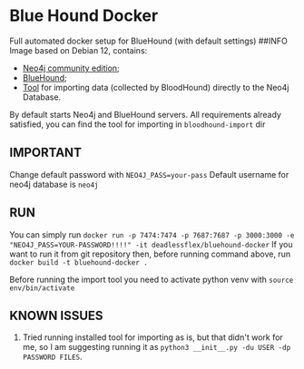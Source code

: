 # Blue Hound Docker
Full automated docker setup for BlueHound (with default settings)
##INFO
Image based on Debian 12, contains: 
* [Neo4j community edition](https://neo4j.com/);
* [BlueHound](https://github.com/zeronetworks/BlueHound);
* [Tool](https://github.com/fox-it/bloodhound-import) for importing data (collected by BloodHound) directly to the Neo4j Database.
 
By default starts Neo4j and BlueHound servers. All requirements already satisfied, you can find the tool for importing in `bloodhound-import` dir

## IMPORTANT
Change default password with `NEO4J_PASS=your-pass`
Default username for neo4j database is `neo4j`

## RUN
You can simply run 
```docker run -p 7474:7474 -p 7687:7687 -p 3000:3000 -e "NEO4J_PASS=YOUR-PASSWORD!!!!" -it deadlessflex/bluehound-docker```
If you want to run it from git repository then, before running command above, run `docker build -t bluehound-docker .`

Before running the import tool you need to activate python venv with `source env/bin/activate`

## KNOWN ISSUES
1) Tried running installed tool for importing as is, but that didn't work for me, so I am suggesting running it as `python3 __init__.py -du USER -dp PASSWORD FILES`.
